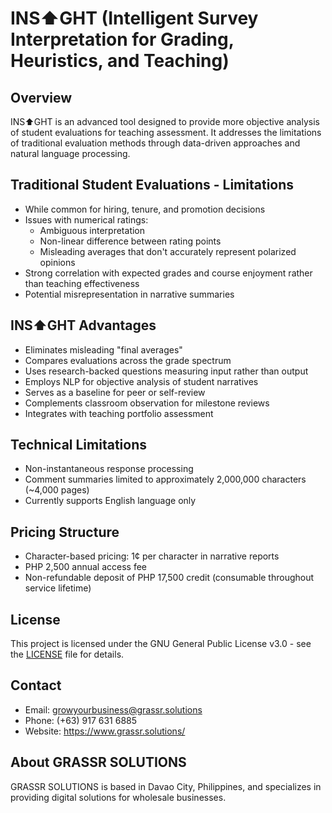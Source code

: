 # INS⬆GHT (Intelligent Survey Interpretation for Grading, Heuristics, and Teaching)

## Overview
INS⬆GHT is an advanced tool designed to provide more objective analysis of student evaluations for teaching assessment. It addresses the limitations of traditional evaluation methods through data-driven approaches and natural language processing.

## Traditional Student Evaluations - Limitations
- While common for hiring, tenure, and promotion decisions
- Issues with numerical ratings:
  - Ambiguous interpretation
  - Non-linear difference between rating points
  - Misleading averages that don't accurately represent polarized opinions
- Strong correlation with expected grades and course enjoyment rather than teaching effectiveness
- Potential misrepresentation in narrative summaries

## INS⬆GHT Advantages
- Eliminates misleading "final averages"
- Compares evaluations across the grade spectrum
- Uses research-backed questions measuring input rather than output
- Employs NLP for objective analysis of student narratives
- Serves as a baseline for peer or self-review
- Complements classroom observation for milestone reviews
- Integrates with teaching portfolio assessment

## Technical Limitations
- Non-instantaneous response processing
- Comment summaries limited to approximately 2,000,000 characters (~4,000 pages)
- Currently supports English language only

## Pricing Structure
- Character-based pricing: 1¢ per character in narrative reports
- PHP 2,500 annual access fee
- Non-refundable deposit of PHP 17,500 credit (consumable throughout service lifetime)

## License
This project is licensed under the GNU General Public License v3.0 - see the [LICENSE](LICENSE) file for details.

## Contact
- Email: growyourbusiness@grassr.solutions
- Phone: (+63) 917 631 6885
- Website: https://www.grassr.solutions/

## About GRASSR SOLUTIONS
GRASSR SOLUTIONS is based in Davao City, Philippines, and specializes in providing digital solutions for wholesale businesses.